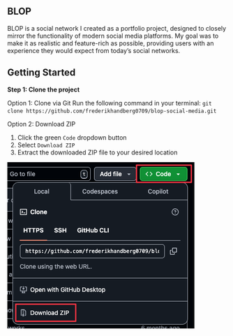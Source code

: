 ## BLOP

BLOP is a social network I created as a portfolio project, designed to closely mirror the functionality of modern social media platforms. My goal was to make it as realistic and feature-rich as possible, providing users with an experience they would expect from today’s social networks.

## Getting Started

**Step 1: Clone the project**

Option 1: Clone via Git
Run the following command in your terminal:
`git clone https://github.com/frederikhandberg0709/blop-social-media.git`

Option 2: Download ZIP

1. Click the green `Code` dropdown button
2. Select `Download ZIP`
3. Extract the downloaded ZIP file to your desired location

![Screenshot](.github/option-2.png)
